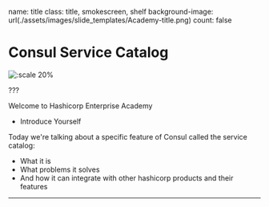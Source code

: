 name: title
class: title, smokescreen, shelf
background-image: url(./assets/images/slide_templates/Academy-title.png)
count: false

# Consul Service Catalog


<!-- Image example -->
![:scale 20%](./assets/logos/HashiCorp_Enterprise_Academy_Vertical_White_RGB.png)

???

<!-- Presenter notes go here -->

Welcome to Hashicorp Enterprise Academy

- Introduce Yourself

Today we're talking about a specific feature of Consul called the
service catalog:
- What it is
- What problems it solves
- And how it can integrate with other hashicorp products and their features
---
